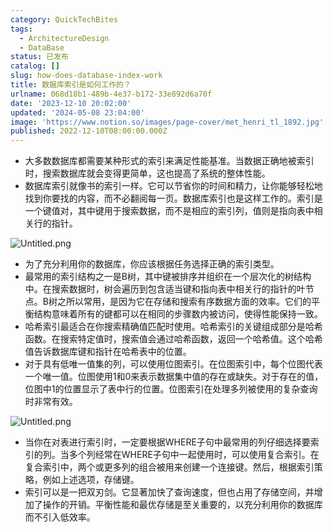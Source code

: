 ```yaml
---
category: QuickTechBites
tags:
  - ArchitectureDesign
  - DataBase
status: 已发布
catalog: []
slug: how-does-database-index-work
title: 数据库索引是如何工作的？
urlname: 068d18b1-489b-4e37-b172-33e892d6a70f
date: '2023-12-10 20:02:00'
updated: '2024-05-08 23:04:00'
image: 'https://www.notion.so/images/page-cover/met_henri_tl_1892.jpg'
published: 2022-12-10T08:00:00.000Z
---
```

- 大多数数据库都需要某种形式的索引来满足性能基准。当数据正确地被索引时，搜索数据库就会变得更简单，这也提高了系统的整体性能。
- 数据库索引就像书的索引一样。它可以节省你的时间和精力，让你能够轻松地找到你要找的内容，而不必翻阅每一页。数据库索引也是这样工作的。索引是一个键值对，其中键用于搜索数据，而不是相应的索引列，值则是指向表中相关行的指针。

![Untitled.png](https://prod-files-secure.s3.us-west-2.amazonaws.com/5d24fe63-e567-4804-86f9-9fdc62e13082/3e87f042-644d-48ab-9a58-227f3d930d71/Untitled.png?X-Amz-Algorithm=AWS4-HMAC-SHA256&X-Amz-Content-Sha256=UNSIGNED-PAYLOAD&X-Amz-Credential=ASIAZI2LB4666RZPJISQ%2F20250311%2Fus-west-2%2Fs3%2Faws4_request&X-Amz-Date=20250311T053914Z&X-Amz-Expires=3600&X-Amz-Security-Token=IQoJb3JpZ2luX2VjEFUaCXVzLXdlc3QtMiJIMEYCIQD%2FSpGQJy72G3E9PHpYtUFTQVhPyUWAXaIGbInxTcPOfAIhAMthHQweskSP3qVhS0tIj%2FDVBpe%2FWYPeyQl1yEhPvItEKogECJ7%2F%2F%2F%2F%2F%2F%2F%2F%2F%2FwEQABoMNjM3NDIzMTgzODA1Igwng9PTD7APcA%2F5Ofoq3APccL%2B%2Fa6cZ6cmSEqJhxiRu9X%2FI3MNCL1CENBYNMrjZhWgcJk2zVSgoLu1uoM4e5l8N4HNwhMsOpD%2BFD%2BfiAcE0F7x8MnL29UKNYiD7rOj8GG3yEZzpilOK4r44lOJ%2BrQdMP0SU8f1Z%2BkJZ026AZGV%2BviAZ%2FOkU%2BgG3vJ2rFGc2da1ol2ys9YeS6f73DBqImrJKOtNzCNzIK0cq%2BsH5SZcpytCqmkxvhonCDndi76AAif5f8lhup%2Bl%2FpaDzqt%2FZO0WrQcLiHU562YCCf%2Bv7fgRscZ86z1RVVgAYA60MyUSYqXOUZQIw4fJPr1hNnK16nBfQK0beVUbBAjVeA7MFAN4302P623%2B4rd57L42eEOXu9%2Fvnm%2BbdJvwdV3lmyyOgRGu1eOQjKsfko41gbE4%2BB8RP0jEG%2FGjZ3g3Lk67uoJ%2FEHG2V7UJ8oASQ%2FPO52WlSbLOOArvfpGM92%2FEtNtedhlG2LevVM8OciwEKYutQTRB9VofgU8yPR%2BGo8jWV%2FLsU7mOgpMB2Mdhf9s%2BTv5aQUaUWmZnHKTFDL9Cy6FC6jDbcQ4DnRKVOXmCf7U5%2BQewZYiIld%2ByBATqnz7SB2cmcA12JS0t%2F9aatAEOwwHoVbb1lg8rWlQk5FJygN3zyNDDgjb%2B%2BBjqkAb3r76UjUzDCe72prro1sfACn7FNV3u%2FbhH9IOMMROan6zx8lq143AyCwEDOtqYtc%2Bb3J%2FZ6z7oyeUsg32a0VdIfUPAG%2FOlAHZ4wA%2FjnN3%2FdErvPsPkD3RsvOIDa5y27Uz4Xg95v2Q%2BaEDKR85jsa1Ex%2B%2BeNQO0UXREhNPiskqZLGusw7AxflfbK7GtAhSJGIcAX40tVSYZBRqFIkYDgs4py%2BoUN&X-Amz-Signature=3c6271c6623c4d5a68467a4ed597ba42dd3e4d8e22407163360e3336280a3c11&X-Amz-SignedHeaders=host&x-id=GetObject)

- 为了充分利用你的数据库，你应该根据任务选择正确的索引类型。
- 最常用的索引结构之一是B树，其中键被排序并组织在一个层次化的树结构中。在搜索数据时，树会遍历到包含适当键和指向表中相关行的指针的叶节点。B树之所以常用，是因为它在存储和搜索有序数据方面的效率。它们的平衡结构意味着所有的键都可以在相同的步骤数内被访问，使得性能保持一致。
- 哈希索引最适合在你搜索精确值匹配时使用。哈希索引的关键组成部分是哈希函数。在搜索特定值时，搜索值会通过哈希函数，返回一个哈希值。这个哈希值告诉数据库键和指针在哈希表中的位置。
- 对于具有低唯一值集的列，可以使用位图索引。在位图索引中，每个位图代表一个唯一值。位图使用1和0来表示数据集中值的存在或缺失。对于存在的值，位图中1的位置显示了表中行的位置。位图索引在处理多列被使用的复杂查询时非常有效。

![Untitled.png](https://prod-files-secure.s3.us-west-2.amazonaws.com/5d24fe63-e567-4804-86f9-9fdc62e13082/25e88b4a-737d-484e-85cc-b7fe2444aa3c/Untitled.png?X-Amz-Algorithm=AWS4-HMAC-SHA256&X-Amz-Content-Sha256=UNSIGNED-PAYLOAD&X-Amz-Credential=ASIAZI2LB4666RZPJISQ%2F20250311%2Fus-west-2%2Fs3%2Faws4_request&X-Amz-Date=20250311T053914Z&X-Amz-Expires=3600&X-Amz-Security-Token=IQoJb3JpZ2luX2VjEFUaCXVzLXdlc3QtMiJIMEYCIQD%2FSpGQJy72G3E9PHpYtUFTQVhPyUWAXaIGbInxTcPOfAIhAMthHQweskSP3qVhS0tIj%2FDVBpe%2FWYPeyQl1yEhPvItEKogECJ7%2F%2F%2F%2F%2F%2F%2F%2F%2F%2FwEQABoMNjM3NDIzMTgzODA1Igwng9PTD7APcA%2F5Ofoq3APccL%2B%2Fa6cZ6cmSEqJhxiRu9X%2FI3MNCL1CENBYNMrjZhWgcJk2zVSgoLu1uoM4e5l8N4HNwhMsOpD%2BFD%2BfiAcE0F7x8MnL29UKNYiD7rOj8GG3yEZzpilOK4r44lOJ%2BrQdMP0SU8f1Z%2BkJZ026AZGV%2BviAZ%2FOkU%2BgG3vJ2rFGc2da1ol2ys9YeS6f73DBqImrJKOtNzCNzIK0cq%2BsH5SZcpytCqmkxvhonCDndi76AAif5f8lhup%2Bl%2FpaDzqt%2FZO0WrQcLiHU562YCCf%2Bv7fgRscZ86z1RVVgAYA60MyUSYqXOUZQIw4fJPr1hNnK16nBfQK0beVUbBAjVeA7MFAN4302P623%2B4rd57L42eEOXu9%2Fvnm%2BbdJvwdV3lmyyOgRGu1eOQjKsfko41gbE4%2BB8RP0jEG%2FGjZ3g3Lk67uoJ%2FEHG2V7UJ8oASQ%2FPO52WlSbLOOArvfpGM92%2FEtNtedhlG2LevVM8OciwEKYutQTRB9VofgU8yPR%2BGo8jWV%2FLsU7mOgpMB2Mdhf9s%2BTv5aQUaUWmZnHKTFDL9Cy6FC6jDbcQ4DnRKVOXmCf7U5%2BQewZYiIld%2ByBATqnz7SB2cmcA12JS0t%2F9aatAEOwwHoVbb1lg8rWlQk5FJygN3zyNDDgjb%2B%2BBjqkAb3r76UjUzDCe72prro1sfACn7FNV3u%2FbhH9IOMMROan6zx8lq143AyCwEDOtqYtc%2Bb3J%2FZ6z7oyeUsg32a0VdIfUPAG%2FOlAHZ4wA%2FjnN3%2FdErvPsPkD3RsvOIDa5y27Uz4Xg95v2Q%2BaEDKR85jsa1Ex%2B%2BeNQO0UXREhNPiskqZLGusw7AxflfbK7GtAhSJGIcAX40tVSYZBRqFIkYDgs4py%2BoUN&X-Amz-Signature=4e730f9872cfdcbd449e9516ca27afcdd72044f7f5e08de7eb828d6d9bcbe59a&X-Amz-SignedHeaders=host&x-id=GetObject)

- 当你在对表进行索引时，一定要根据WHERE子句中最常用的列仔细选择要索引的列。当多个列经常在WHERE子句中一起使用时，可以使用复合索引。在复合索引中，两个或更多列的组合被用来创建一个连接键。然后，根据索引策略，例如上述选项，存储键。
- 索引可以是一把双刃剑。它显著加快了查询速度，但也占用了存储空间，并增加了操作的开销。平衡性能和最优存储是至关重要的，以充分利用你的数据库而不引入低效率。
